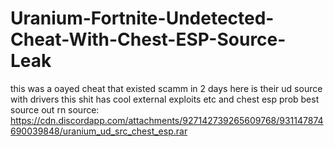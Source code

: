 # Uranium-Fortnite-Undetected-Cheat-With-Chest-ESP-Source-Leak
this was a oayed cheat that existed scamm in 2 days here is their ud source with drivers this shit has cool external exploits etc and chest esp prob best source out rn source:
https://cdn.discordapp.com/attachments/927142739265609768/931147874690039848/uranium_ud_src_chest_esp.rar
